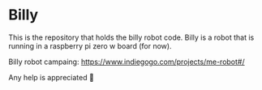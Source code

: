 # Billy

This is the repository that holds the billy robot code. Billy is a robot that is running in a raspberry pi zero w board (for now).

Billy robot campaing:
https://www.indiegogo.com/projects/me-robot#/

Any help is appreciated :beer: 
